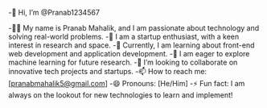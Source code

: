 -👋 Hi, I’m @Pranab1234567

-👨‍💻 My name is Pranab Mahalik, and I am passionate about technology and solving real-world problems.
-🚀 I am a startup enthusiast, with a keen interest in research and space.
-🌱 Currently, I am learning about front-end web development and application development.
-🤖 I am eager to explore machine learning for future research.
-💞️ I’m looking to collaborate on innovative tech projects and startups.
-📫 How to reach me: [pranabmahalik5@gmail.com]
-😄 Pronouns: [He/Him]
-⚡ Fun fact: I am always on the lookout for new technologies to learn and implement!
